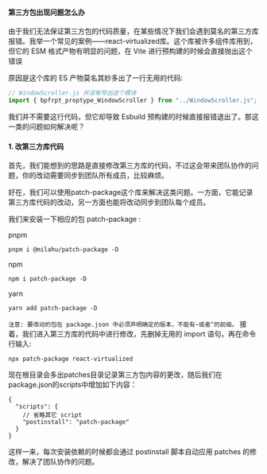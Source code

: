 #### 第三方包出现问题怎么办
由于我们无法保证第三方包的代码质量，在某些情况下我们会遇到莫名的第三方库报错。我举一个常见的案例——react-virtualized库。这个库被许多组件库用到，但它的 ESM 格式产物有明显的问题，在 Vite 进行预构建的时候会直接抛出这个错误

原因是这个库的 ES 产物莫名其妙多出了一行无用的代码:
```typescript
// WindowScroller.js 并没有导出这个模块
import { bpfrpt_proptype_WindowScroller } from "../WindowScroller.js";
```

我们并不需要这行代码，但它却导致 Esbuild 预构建的时候直接报错退出了。那这一类的问题如何解决呢？

#### 1. 改第三方库代码
首先，我们能想到的思路是直接修改第三方库的代码，不过这会带来团队协作的问题，你的改动需要同步到团队所有成员，比较麻烦。

好在，我们可以使用patch-package这个库来解决这类问题。一方面，它能记录第三方库代码的改动，另一方面也能将改动同步到团队每个成员。

我们来安装一下相应的包 patch-package :

pnpm
```shell
pnpm i @milahu/patch-package -D
```
npm
```shell
npm i patch-package -D
```
yarn
```shell
yarn add patch-package -D
```

``
注意: 要改动的包在 package.json 中必须声明确定的版本，不能有~或者^的前缀。
``
接着，我们进入第三方库的代码中进行修改，先删掉无用的 import 语句，再在命令行输入:

```shell
npx patch-package react-virtualized
```

现在根目录会多出patches目录记录第三方包内容的更改，随后我们在package.json的scripts中增加如下内容：

```shell
{
  "scripts": {
    // 省略其它 script
    "postinstall": "patch-package"
  }
}
```
这样一来，每次安装依赖的时候都会通过 postinstall 脚本自动应用 patches 的修改，解决了团队协作的问题。
